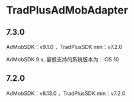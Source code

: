 # TradPlusAdMobAdapter

## 7.3.0

AdMobSDK：v9.1.0 ，TradPlusSDK min：v7.2.0

AdMobSDK 9.x, 最低支持的系统版本为：iOS 10

## 7.2.0

AdMobSDK：v8.13.0 ，TradPlusSDK min：v7.2.0